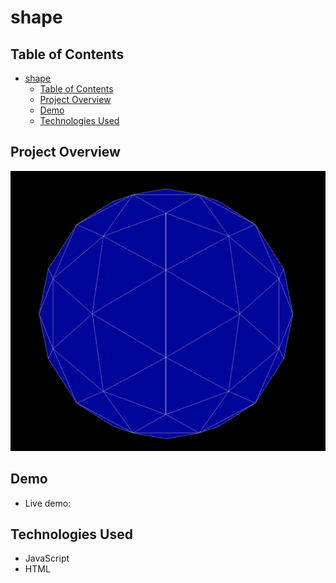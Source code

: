 # shape

## Table of Contents

- [shape](#shape)
  - [Table of Contents](#table-of-contents)
  - [Project Overview](#project-overview)
  - [Demo](#demo)
  - [Technologies Used](#technologies-used)


## Project Overview



![website screenshot](img\shape.png)

## Demo

- Live demo: []()

## Technologies Used
  * JavaScript
  * HTML
